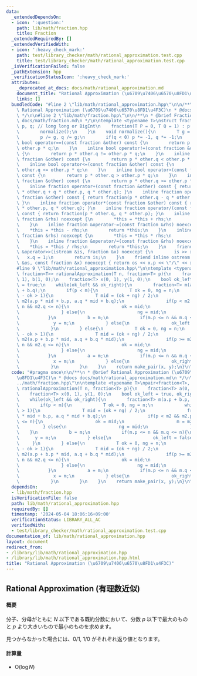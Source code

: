 ```yaml
---
data:
  _extendedDependsOn:
  - icon: ':question:'
    path: lib/math/fraction.hpp
    title: Fraction
  _extendedRequiredBy: []
  _extendedVerifiedWith:
  - icon: ':heavy_check_mark:'
    path: test/library_checker/math/rational_approximation.test.cpp
    title: test/library_checker/math/rational_approximation.test.cpp
  _isVerificationFailed: false
  _pathExtension: hpp
  _verificationStatusIcon: ':heavy_check_mark:'
  attributes:
    _deprecated_at_docs: docs/math/rational_approximation.md
    document_title: "Rational Approximation (\u6709\u7406\u6570\u8FD1\u4F3C)"
    links: []
  bundledCode: "#line 2 \"lib/math/rational_approximation.hpp\"\n\n/**\n * @brief\
    \ Rational Approximation (\u6709\u7406\u6570\u8FD1\u4F3C)\n * @docs docs/math/rational_approximation.md\n\
    \ */\n\n#line 2 \"lib/math/fraction.hpp\"\n\n/**\n * @brief Fraction\n * @docs\
    \ docs/math/fraction.md\n */\n\ntemplate <typename T>\nstruct fraction{\n    T\
    \ p, q; // long long or BigInt\n    fraction(T P = 0, T Q = 1) : p(P), q(Q){\n\
    \        normalize();\n    }\n    void normalize(){\n        T g = __gcd(p, q);\n\
    \        p /= g, q /= g;\n        if(q < 0) p *= -1, q *= -1;\n    }\n    inline\
    \ bool operator==(const fraction &other) const {\n        return p * other.q ==\
    \ other.p * q;\n    }\n    inline bool operator!=(const fraction &other) const\
    \ {\n        return p * other.q != other.p * q;\n    }\n    inline bool operator<(const\
    \ fraction &other) const {\n        return p * other.q < other.p * q;\n    }\n\
    \    inline bool operator<=(const fraction &other) const {\n        return p *\
    \ other.q <= other.p * q;\n    }\n    inline bool operator>(const fraction &other)\
    \ const {\n        return p * other.q > other.p * q;\n    }\n    inline bool operator>=(const\
    \ fraction &other) const {\n        return p * other.q >= other.p * q;\n    }\n\
    \    inline fraction operator+(const fraction &other) const { return fraction(p\
    \ * other.q + q * other.p, q * other.q); }\n    inline fraction operator-(const\
    \ fraction &other) const { return fraction(p * other.q - q * other.p, q * other.q);\
    \ }\n    inline fraction operator*(const fraction &other) const { return fraction(p\
    \ * other.p, q * other.q); }\n    inline fraction operator/(const fraction &other)\
    \ const { return fraction(p * other.q, q * other.p); }\n    inline fraction &operator+=(const\
    \ fraction &rhs) noexcept {\n        *this = *this + rhs;\n        return *this;\n\
    \    }\n    inline fraction &operator-=(const fraction &rhs) noexcept {\n    \
    \    *this = *this - rhs;\n        return *this;\n    }\n    inline fraction &operator*=(const\
    \ fraction &rhs) noexcept {\n        *this = *this * rhs;\n        return *this;\n\
    \    }\n    inline fraction &operator/=(const fraction &rhs) noexcept {\n    \
    \    *this = *this / rhs;\n        return *this;\n    }\n    friend inline istream\
    \ &operator>>(istream &is, fraction &x) noexcept {\n        is >> x.p;\n     \
    \   x.q = 1;\n        return is;\n    }\n    friend inline ostream &operator<<(ostream\
    \ &os, const fraction &x) noexcept { return os << x.p << \"/\" << x.q; }\n};\n\
    #line 9 \"lib/math/rational_approximation.hpp\"\n\ntemplate <typename T>\npair<fraction<T>,\
    \ fraction<T>> rationalApproximation(T n, fraction<T> p){\n    fraction<T> a(0,\
    \ 1), b(1, 0);\n    fraction<T> x(0, 1), y(1, 0);\n    bool ok_left = true, ok_right\
    \ = true;\n    while(ok_left && ok_right){\n        fraction<T> m(a.p + b.p, a.q\
    \ + b.q);\n        if(p < m){\n            T ok = 0, ng = n;\n            while(ng\
    \ - ok > 1){\n                T mid = (ok + ng) / 2;\n                fraction<T>\
    \ m2(a.p * mid + b.p, a.q * mid + b.q);\n                if(p < m2 && m2.p <=\
    \ n && m2.q <= n){\n                    ok = mid;\n                    m = m2;\n\
    \                } else{\n                    ng = mid;\n                }\n \
    \           }\n            b = m;\n            if(m.p <= n && m.q <= n){\n   \
    \             y = m;\n            } else{\n                ok_left = false;\n\
    \            }\n        } else{\n            T ok = 0, ng = n;\n            while(ng\
    \ - ok > 1){\n                T mid = (ok + ng) / 2;\n                fraction<T>\
    \ m2(a.p + b.p * mid, a.q + b.q * mid);\n                if(p >= m2 && m2.p <=\
    \ n && m2.q <= n){\n                    ok = mid;\n                    m = m2;\n\
    \                } else{\n                    ng = mid;\n                }\n \
    \           }\n            a = m;\n            if(m.p <= n && m.q <= n){\n   \
    \             x = m;\n            } else{\n                ok_right = false;\n\
    \            }\n        }\n    }\n    return make_pair(x, y);\n}\n"
  code: "#pragma once\n\n/**\n * @brief Rational Approximation (\u6709\u7406\u6570\
    \u8FD1\u4F3C)\n * @docs docs/math/rational_approximation.md\n */\n\n#include \"\
    ../math/fraction.hpp\"\n\ntemplate <typename T>\npair<fraction<T>, fraction<T>>\
    \ rationalApproximation(T n, fraction<T> p){\n    fraction<T> a(0, 1), b(1, 0);\n\
    \    fraction<T> x(0, 1), y(1, 0);\n    bool ok_left = true, ok_right = true;\n\
    \    while(ok_left && ok_right){\n        fraction<T> m(a.p + b.p, a.q + b.q);\n\
    \        if(p < m){\n            T ok = 0, ng = n;\n            while(ng - ok\
    \ > 1){\n                T mid = (ok + ng) / 2;\n                fraction<T> m2(a.p\
    \ * mid + b.p, a.q * mid + b.q);\n                if(p < m2 && m2.p <= n && m2.q\
    \ <= n){\n                    ok = mid;\n                    m = m2;\n       \
    \         } else{\n                    ng = mid;\n                }\n        \
    \    }\n            b = m;\n            if(m.p <= n && m.q <= n){\n          \
    \      y = m;\n            } else{\n                ok_left = false;\n       \
    \     }\n        } else{\n            T ok = 0, ng = n;\n            while(ng\
    \ - ok > 1){\n                T mid = (ok + ng) / 2;\n                fraction<T>\
    \ m2(a.p + b.p * mid, a.q + b.q * mid);\n                if(p >= m2 && m2.p <=\
    \ n && m2.q <= n){\n                    ok = mid;\n                    m = m2;\n\
    \                } else{\n                    ng = mid;\n                }\n \
    \           }\n            a = m;\n            if(m.p <= n && m.q <= n){\n   \
    \             x = m;\n            } else{\n                ok_right = false;\n\
    \            }\n        }\n    }\n    return make_pair(x, y);\n}\n"
  dependsOn:
  - lib/math/fraction.hpp
  isVerificationFile: false
  path: lib/math/rational_approximation.hpp
  requiredBy: []
  timestamp: '2024-05-04 18:06:16+09:00'
  verificationStatus: LIBRARY_ALL_AC
  verifiedWith:
  - test/library_checker/math/rational_approximation.test.cpp
documentation_of: lib/math/rational_approximation.hpp
layout: document
redirect_from:
- /library/lib/math/rational_approximation.hpp
- /library/lib/math/rational_approximation.hpp.html
title: "Rational Approximation (\u6709\u7406\u6570\u8FD1\u4F3C)"
---
```

## Rational Approximation (有理数近似)

#### 概要

分子、分母がともに $N$ 以下である既約分数において、分数 $p$ 以下で最大のものと $p$ より大きいもので最小のものを求めます。

見つからなかった場合には、$0/1$, $1/0$ がそれぞれ返り値となります。

#### 計算量

- $\mathrm{O}(\log N)$